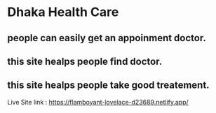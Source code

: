 # Dhaka Health Care


## people can easily get an appoinment doctor.
## this site healps people find doctor.
## this site healps people take good treatement.




Live Site link :  https://flamboyant-lovelace-d23689.netlify.app/
